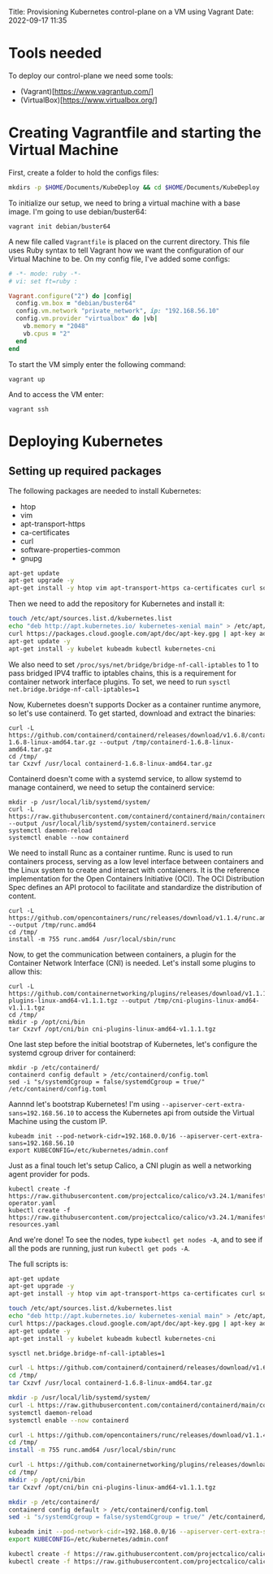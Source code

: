 Title: Provisioning Kubernetes control-plane on a VM using Vagrant
Date: 2022-09-17 11:35

# Tools needed
To deploy our control-plane we need some tools:
- (Vagrant)[https://www.vagrantup.com/]
- (VirtualBox)[https://www.virtualbox.org/]

# Creating Vagrantfile and starting the Virtual Machine
First, create a folder to hold the configs files:
```sh
mkdirs -p $HOME/Documents/KubeDeploy && cd $HOME/Documents/KubeDeploy
```
To initialize our setup, we need to bring a virtual machine with a base image. I'm going to use debian/buster64:
```
vagrant init debian/buster64
```
A new file called `Vagrantfile` is placed on the current directory. This file uses Ruby syntax to tell Vagrant how we want the configuration of our Virtual Machine to be. On my config file, I've added some configs:
```rb
# -*- mode: ruby -*-
# vi: set ft=ruby :

Vagrant.configure("2") do |config|
  config.vm.box = "debian/buster64"
  config.vm.network "private_network", ip: "192.168.56.10"
  config.vm.provider "virtualbox" do |vb|
    vb.memory = "2048"
    vb.cpus = "2"
  end
end
```
To start the VM simply enter the following command:
```
vagrant up
```
And to access the VM enter:
```
vagrant ssh
```

# Deploying Kubernetes
## Setting up required packages
The following packages are needed to install Kubernetes:
- htop
- vim
- apt-transport-https
- ca-certificates
- curl
- software-properties-common
- gnupg
```sh
apt-get update
apt-get upgrade -y
apt-get install -y htop vim apt-transport-https ca-certificates curl software-properties-common gnupg docker docker.io
```
Then we need to add the repository for Kubernetes and install it:
```sh
touch /etc/apt/sources.list.d/kubernetes.list
echo "deb http://apt.kubernetes.io/ kubernetes-xenial main" > /etc/apt/sources.list.d/kubernetes.list
curl https://packages.cloud.google.com/apt/doc/apt-key.gpg | apt-key add -
apt-get update -y
apt-get install -y kubelet kubeadm kubectl kubernetes-cni
```
We also need to set `/proc/sys/net/bridge/bridge-nf-call-iptables` to 1 to pass bridged IPV4 traffic to iptables chains, this is a requirement for container network interface plugins. To set, we need to run `sysctl net.bridge.bridge-nf-call-iptables=1`

Now, Kubernetes doesn't supports Docker as a container runtime anymore, so let's use containerd. To get started, download and extract the binaries:
```
curl -L https://github.com/containerd/containerd/releases/download/v1.6.8/containerd-1.6.8-linux-amd64.tar.gz --output /tmp/containerd-1.6.8-linux-amd64.tar.gz
cd /tmp/
tar Cxzvf /usr/local containerd-1.6.8-linux-amd64.tar.gz
```
Containerd doesn't come with a systemd service, to allow systemd to manage containerd, we need to setup the containerd service:
```
mkdir -p /usr/local/lib/systemd/system/
curl -L https://raw.githubusercontent.com/containerd/containerd/main/containerd.service --output /usr/local/lib/systemd/system/containerd.service
systemctl daemon-reload
systemctl enable --now containerd
```
We need to install Runc as a container runtime. Runc is used to run containers process, serving as a low level interface between containers and the Linux system to create and interact with contaieners. It is the reference implementation for the Open Containers Initiative (OCI). The OCI Distribution Spec defines an API protocol to facilitate and standardize the distribution of content.
```
curl -L https://github.com/opencontainers/runc/releases/download/v1.1.4/runc.amd64 --output /tmp/runc.amd64
cd /tmp/
install -m 755 runc.amd64 /usr/local/sbin/runc
```
Now, to get the communication between containers, a plugin for the Container Network Interface (CNI) is needed. Let's install some plugins to allow this:
```
curl -L https://github.com/containernetworking/plugins/releases/download/v1.1.1/cni-plugins-linux-amd64-v1.1.1.tgz --output /tmp/cni-plugins-linux-amd64-v1.1.1.tgz
cd /tmp/
mkdir -p /opt/cni/bin
tar Cxzvf /opt/cni/bin cni-plugins-linux-amd64-v1.1.1.tgz
```
One last step before the initial bootstrap of Kubernetes, let's configure the systemd cgroup driver for containerd:
```
mkdir -p /etc/containerd/
containerd config default > /etc/containerd/config.toml
sed -i "s/systemdCgroup = false/systemdCgroup = true/" /etc/containerd/config.toml
```
Aannnd let's bootstrap Kubernetes! I'm using `--apiserver-cert-extra-sans=192.168.56.10` to access the Kubernetes api from outside the Virtual Machine using the custom IP.
```
kubeadm init --pod-network-cidr=192.168.0.0/16 --apiserver-cert-extra-sans=192.168.56.10
export KUBECONFIG=/etc/kubernetes/admin.conf
```
Just as a final touch let's setup Calico, a CNI plugin as well a networking agent provider for pods.
```
kubectl create -f https://raw.githubusercontent.com/projectcalico/calico/v3.24.1/manifests/tigera-operator.yaml
kubectl create -f https://raw.githubusercontent.com/projectcalico/calico/v3.24.1/manifests/custom-resources.yaml
```
And we're done! To see the nodes, type `kubectl get nodes -A`, and to see if all the pods are running, just run `kubectl get pods -A`.

The full scripts is:

```sh
apt-get update
apt-get upgrade -y
apt-get install -y htop vim apt-transport-https ca-certificates curl software-properties-common gnupg docker docker.io

touch /etc/apt/sources.list.d/kubernetes.list
echo "deb http://apt.kubernetes.io/ kubernetes-xenial main" > /etc/apt/sources.list.d/kubernetes.list
curl https://packages.cloud.google.com/apt/doc/apt-key.gpg | apt-key add -
apt-get update -y
apt-get install -y kubelet kubeadm kubectl kubernetes-cni

sysctl net.bridge.bridge-nf-call-iptables=1

curl -L https://github.com/containerd/containerd/releases/download/v1.6.8/containerd-1.6.8-linux-amd64.tar.gz --output /tmp/containerd-1.6.8-linux-amd64.tar.gz
cd /tmp/
tar Cxzvf /usr/local containerd-1.6.8-linux-amd64.tar.gz

mkdir -p /usr/local/lib/systemd/system/
curl -L https://raw.githubusercontent.com/containerd/containerd/main/containerd.service --output /usr/local/lib/systemd/system/containerd.service
systemctl daemon-reload
systemctl enable --now containerd

curl -L https://github.com/opencontainers/runc/releases/download/v1.1.4/runc.amd64 --output /tmp/runc.amd64
cd /tmp/
install -m 755 runc.amd64 /usr/local/sbin/runc

curl -L https://github.com/containernetworking/plugins/releases/download/v1.1.1/cni-plugins-linux-amd64-v1.1.1.tgz --output /tmp/cni-plugins-linux-amd64-v1.1.1.tgz
cd /tmp/
mkdir -p /opt/cni/bin
tar Cxzvf /opt/cni/bin cni-plugins-linux-amd64-v1.1.1.tgz

mkdir -p /etc/containerd/
containerd config default > /etc/containerd/config.toml
sed -i "s/systemdCgroup = false/systemdCgroup = true/" /etc/containerd/config.toml

kubeadm init --pod-network-cidr=192.168.0.0/16 --apiserver-cert-extra-sans=192.168.56.10
export KUBECONFIG=/etc/kubernetes/admin.conf

kubectl create -f https://raw.githubusercontent.com/projectcalico/calico/v3.24.1/manifests/tigera-operator.yaml
kubectl create -f https://raw.githubusercontent.com/projectcalico/calico/v3.24.1/manifests/custom-resources.yaml

```